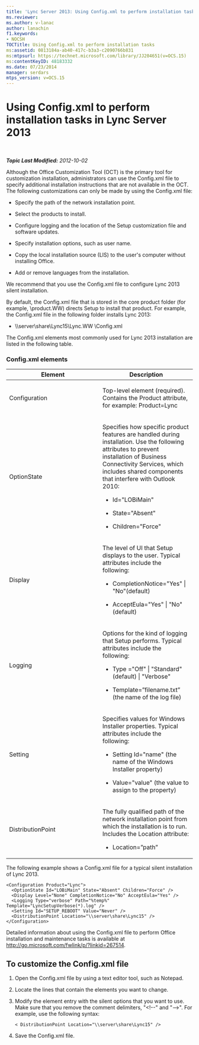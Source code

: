 ```yaml
---
title: 'Lync Server 2013: Using Config.xml to perform installation tasks'
ms.reviewer: 
ms.author: v-lanac
author: lanachin
f1.keywords:
- NOCSH
TOCTitle: Using Config.xml to perform installation tasks
ms:assetid: 0813184a-ab40-417c-b3a3-c2090766b831
ms:mtpsurl: https://technet.microsoft.com/library/JJ204651(v=OCS.15)
ms:contentKeyID: 48183332
ms.date: 07/23/2014
manager: serdars
mtps_version: v=OCS.15
---
```


<div data-xmlns="http://www.w3.org/1999/xhtml">

<div class="topic" data-xmlns="http://www.w3.org/1999/xhtml" data-msxsl="urn:schemas-microsoft-com:xslt" data-cs="http://msdn.microsoft.com/en-us/">

<div data-asp="http://msdn2.microsoft.com/asp">

# Using Config.xml to perform installation tasks in Lync Server 2013

</div>

<div id="mainSection">

<div id="mainBody">

<span> </span>

_**Topic Last Modified:** 2012-10-02_

Although the Office Customization Tool (OCT) is the primary tool for customization installation, administrators can use the Config.xml file to specify additional installation instructions that are not available in the OCT. The following customizations can only be made by using the Config.xml file:

  - Specify the path of the network installation point.

  - Select the products to install.

  - Configure logging and the location of the Setup customization file and software updates.

  - Specify installation options, such as user name.

  - Copy the local installation source (LIS) to the user's computer without installing Office.

  - Add or remove languages from the installation.

We recommend that you use the Config.xml file to configure Lync 2013 silent installation.

By default, the Config.xml file that is stored in the core product folder (for example, \\product.WW) directs Setup to install that product. For example, the Config.xml file in the following folder installs Lync 2013:

  - \\\\server\\share\\Lync15\\Lync.WW \\Config.xml

The Config.xml elements most commonly used for Lync 2013 installation are listed in the following table.

### Config.xml elements

<table>
<colgroup>
<col style="width: 50%" />
<col style="width: 50%" />
</colgroup>
<thead>
<tr class="header">
<th>Element</th>
<th>Description</th>
</tr>
</thead>
<tbody>
<tr class="odd">
<td><p>Configuration</p></td>
<td><p>Top-level element (required). Contains the Product attribute, for example: Product=Lync</p></td>
</tr>
<tr class="even">
<td><p>OptionState</p></td>
<td><p>Specifies how specific product features are handled during installation. Use the following attributes to prevent installation of Business Connectivity Services, which includes shared components that interfere with Outlook 2010:</p>
<ul>
<li><p>Id=&quot;LOBiMain&quot;</p></li>
<li><p>State=&quot;Absent&quot;</p></li>
<li><p>Children=&quot;Force&quot;</p></li>
</ul></td>
</tr>
<tr class="odd">
<td><p>Display</p></td>
<td><p>The level of UI that Setup displays to the user. Typical attributes include the following:</p>
<ul>
<li><p>CompletionNotice=&quot;Yes&quot; | &quot;No&quot;(default)</p></li>
<li><p>AcceptEula=&quot;Yes&quot; | &quot;No&quot;(default)</p></li>
</ul></td>
</tr>
<tr class="even">
<td><p>Logging</p></td>
<td><p>Options for the kind of logging that Setup performs. Typical attributes include the following:</p>
<ul>
<li><p>Type =&quot;Off&quot; | &quot;Standard&quot;(default) | &quot;Verbose&quot;</p></li>
<li><p>Template=”filename.txt” (the name of the log file)</p></li>
</ul></td>
</tr>
<tr class="odd">
<td><p>Setting</p></td>
<td><p>Specifies values for Windows Installer properties. Typical attributes include the following:</p>
<ul>
<li><p>Setting Id=&quot;name&quot; (the name of the Windows Installer property)</p></li>
<li><p>Value=&quot;value&quot; (the value to assign to the property)</p></li>
</ul></td>
</tr>
<tr class="even">
<td><p>DistributionPoint</p></td>
<td><p>The fully qualified path of the network installation point from which the installation is to run. Includes the Location attribute:</p>
<ul>
<li><p>Location=”path”</p></li>
</ul></td>
</tr>
</tbody>
</table>


The following example shows a Config.xml file for a typical silent installation of Lync 2013.

    <Configuration Product="Lync">
      <OptionState Id="LOBiMain" State="Absent" Children="Force" />
      <Display Level="None" CompletionNotice="No" AcceptEula="Yes" />
      <Logging Type="verbose" Path="%temp%" Template="LyncSetupVerbose(*).log" />
      <Setting Id="SETUP_REBOOT" Value="Never" />
      <DistributionPoint Location="\\server\share\Lync15" />
    </Configuration>

Detailed information about using the Config.xml file to perform Office installation and maintenance tasks is available at <http://go.microsoft.com/fwlink/p/?linkid=267514>.

<div>

## To customize the Config.xml file

1.  Open the Config.xml file by using a text editor tool, such as Notepad.

2.  Locate the lines that contain the elements you want to change.

3.  Modify the element entry with the silent options that you want to use. Make sure that you remove the comment delimiters, "\<\!--" and "--\>". For example, use the following syntax:
    
        < DistributionPoint Location="\\server\share\Lync15" />

4.  Save the Config.xml file.

</div>

</div>

<span> </span>

</div>

</div>

</div>


